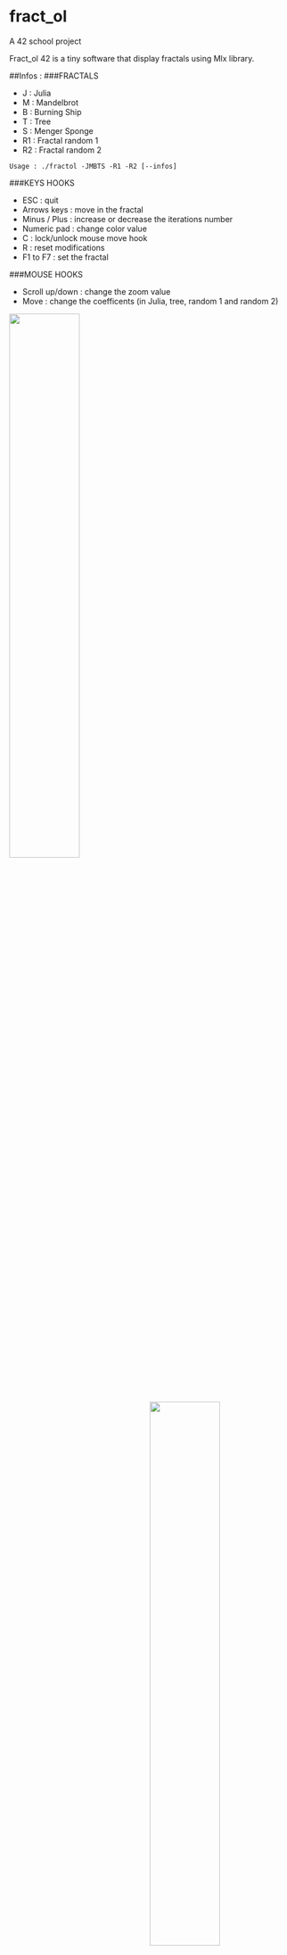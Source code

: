 # fract_ol
A 42 school project

Fract_ol 42 is a tiny software that display fractals using Mlx library.

##Infos :
###FRACTALS

- J     : Julia
- M     : Mandelbrot
- B     : Burning Ship
- T     : Tree
- S     : Menger Sponge
- R1    : Fractal random 1
- R2    : Fractal random 2

`Usage : ./fractol -JMBTS -R1 -R2 [--infos]`

###KEYS HOOKS

- ESC          : quit
- Arrows keys  : move in the fractal
- Minus / Plus : increase or decrease the iterations number
- Numeric pad  : change color value
- C            : lock/unlock mouse move hook
- R            : reset modifications
- F1 to F7     : set the fractal

###MOUSE HOOKS

- Scroll up/down : change the zoom value
- Move           : change the coefficents (in Julia, tree, random 1 and random 2)


<img src="http://i.imgur.com/QInhwKc.png" width="50%" align="left"/>
<img src="http://i.imgur.com/FS68hV9.png" width="50%" align="right"/>

<img src="http://i.imgur.com/p9S76I9.png" width="50%" align="right"/>
<img src="http://i.imgur.com/4Lk3Gbp.png" width="50%" align="left"/>

<img src="http://i.imgur.com/vDBoSVY.png" width="50%" align="right"/>
<img src="http://i.imgur.com/DbEpsZv.png" width="50%" align="left"/>

<img src="http://i.imgur.com/JA16eId.png" width="50%" align="right"/>
<img src="http://i.imgur.com/hk058cH.png" width="50%" align="left"/>

<img src="http://i.imgur.com/G7fwW5c.png" width="50%" align="right"/>
<img src="http://i.imgur.com/A0Fo7x4.png" width="50%" align="left"/>
